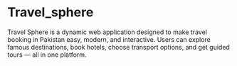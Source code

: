 # Travel_sphere
Travel Sphere is a dynamic web application designed to make travel booking in Pakistan easy, modern, and interactive. Users can explore famous destinations, book hotels, choose transport options, and get guided tours — all in one platform.
